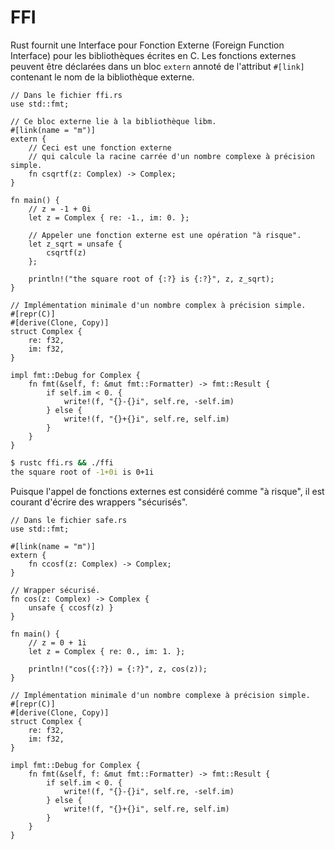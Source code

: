 # FFI

Rust fournit une Interface pour Fonction Externe (Foreign Function Interface) pour les bibliothèques écrites en C. Les fonctions externes peuvent être déclarées dans un bloc `extern` annoté de l'attribut `#[link]` contenant le nom de la bibliothèque externe.

```rust,ignore
// Dans le fichier ffi.rs
use std::fmt;

// Ce bloc externe lie à la bibliothèque libm.
#[link(name = "m")]
extern {
    // Ceci est une fonction externe 
    // qui calcule la racine carrée d'un nombre complexe à précision simple.
    fn csqrtf(z: Complex) -> Complex;
}

fn main() {
    // z = -1 + 0i
    let z = Complex { re: -1., im: 0. };

    // Appeler une fonction externe est une opération "à risque".
    let z_sqrt = unsafe {
        csqrtf(z)
    };

    println!("the square root of {:?} is {:?}", z, z_sqrt);
}

// Implémentation minimale d'un nombre complex à précision simple.
#[repr(C)]
#[derive(Clone, Copy)]
struct Complex {
    re: f32,
    im: f32,
}

impl fmt::Debug for Complex {
    fn fmt(&self, f: &mut fmt::Formatter) -> fmt::Result {
        if self.im < 0. {
            write!(f, "{}-{}i", self.re, -self.im)
        } else {
            write!(f, "{}+{}i", self.re, self.im)
        }
    }
}
```

```bash
$ rustc ffi.rs && ./ffi
the square root of -1+0i is 0+1i
```
Puisque l'appel de fonctions externes est considéré comme "à risque", il est courant d'écrire des wrappers "sécurisés".

```rust,ignore
// Dans le fichier safe.rs
use std::fmt;

#[link(name = "m")]
extern {
    fn ccosf(z: Complex) -> Complex;
}

// Wrapper sécurisé.
fn cos(z: Complex) -> Complex {
    unsafe { ccosf(z) }
}

fn main() {
    // z = 0 + 1i
    let z = Complex { re: 0., im: 1. };

    println!("cos({:?}) = {:?}", z, cos(z));
}

// Implémentation minimale d'un nombre complexe à précision simple.
#[repr(C)]
#[derive(Clone, Copy)]
struct Complex {
    re: f32,
    im: f32,
}

impl fmt::Debug for Complex {
    fn fmt(&self, f: &mut fmt::Formatter) -> fmt::Result {
        if self.im < 0. {
            write!(f, "{}-{}i", self.re, -self.im)
        } else {
            write!(f, "{}+{}i", self.re, self.im)
        }
    }
}
```
